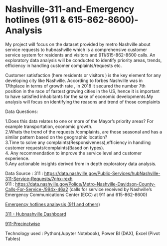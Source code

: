 # Nashville-311-and-Emergency hotlines (911 & 615-862-8600)-Analysis
My project will focus on the dataset provided by metro Nashville about service requests to hubnashville which is a comprehensive customer service system for residents and visitors and 911/615-862-8600 calls. An exploratory data analysis will be conducted to identify priority areas, trends, efficiency in handling customer complaints/requests etc. 

Customer satisfaction (here residents or visitors ) is the key element  for any developing city like Nashville. According to forbes Nashville was in 17thplace in terms of growth rate , in 2018 it secured the number 7th position in the race  of fastest growing cities in the US, hence it is important to have satisfied inhabitants for the sake of economic developments.My analysis  will focus on identifying the reasons and trend of those complaints

Data Questions:

1.Does this data relates to one or more of the Mayor’s priority areas? For example transportation, economic growth.<br/>
2.Whats the trend of the requests /complaints, are those seasonal and has a similar pattern based on the geographic location?<br/>
3.Time to solve any complaints(Responsiveness),efficiency in handling customer requests/complaints(Based on  types).<br/>
4. Any recommendation to improve the service level and customer experience.<br/>
5.Any actionable insights derived from in depth exploratory data analysis.

Data Source :
311 : https://data.nashville.gov/Public-Services/hubNashville-311-Service-Requests/7qhx-rexh <br/>
911 : https://data.nashville.gov/Police/Metro-Nashville-Davidson-County-Calls-For-Service-/994x-46a2 (calls for service received by Nashville’s Emergency Communications Center (ECC) at 911 and 615-862-8600)


[Emergency hotlines analaysis (911 and others)](https://app.powerbi.com/groups/me/reports/a9d912db-d3c3-4edc-85e1-650419ff8526/ReportSection4e16d5981a2ef38405f4) 

[311 - Hubnashville Dashboard ](https://app.powerbi.com/groups/me/reports/30f93440-9522-417c-a976-da563900186b/ReportSection525937e4395bc4052c37)

[911-Precinctwise](https://app.powerbi.com/groups/me/reports/8fe76695-014a-4d1f-8313-036fbbcfe73c/ReportSection)



Technology used : Python(Jupyter Notebook), Power BI (DAX), Excel (Pivot Tables)

